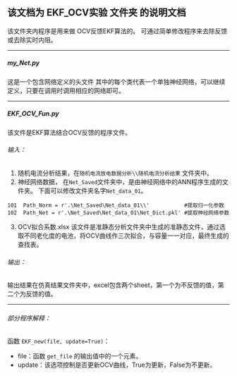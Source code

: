 ## 该文档为 EKF_OCV实验 文件夹 的说明文档
该文件夹内程序是用来做 OCV反馈EKF算法的。
可通过简单修改程序来去除反馈或去除实时内阻。

***
##### my_Net.py
这是一个包含网络定义的头文件
其中的每个类代表一个单独神经网络，可以继续定义，只要在调用时调用相应的网络即可。
***
##### EKF_OCV_Fun.py
该文件是EKF算法结合OCV反馈的程序文件。
###### 输入：
1. 随机电流分析结果，在`随机电流放电数据分析\\随机电流分析结果` 文件夹中。
2. 神经网络数据，
在`Net_Saved`文件夹中，是由神经网络中的ANN程序生成的文件夹。
  下面可以修改文件夹名字`Net_data_01`。
  ```
  101  Path_Norm = r'.\Net_Saved\Net_data_01\\'           #提取归一化参数
  102  Path_Net = r'.\Net_Saved\Net_data_01\Net_Dict.pkl' #提取神经网络参数
  ```
3. OCV拟合系数.xlsx
  该文件是准静态分析文件夹中生成的准静态文件，通过选取不同老化度的电池，将OCV曲线作三次拟合，与容量一一对应，最终生成的查找表。
###### 输出：
输出结果在仿真结果文件夹中，excel包含两个sheet，第一个为不反馈的值，第二个为反馈的值。
***
###### 部分程序解释：
函数 `EKF_new(file, update=True)`：
- file：函数 `get_file` 的输出值中的一个元素。
- update：该选项控制是否更新OCV曲线，True为更新，False为不更新。
